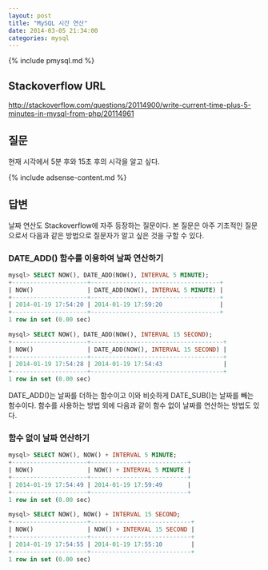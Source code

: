 ```yaml
---
layout: post
title: "MySQL 시간 연산"
date: 2014-03-05 21:34:00
categories: mysql
---
```


{% include pmysql.md %}

## Stackoverflow URL

http://stackoverflow.com/questions/20114900/write-current-time-plus-5-minutes-in-mysql-from-php/20114961

## 질문

현재 시각에서 5분 후와 15초 후의 시각을 알고 싶다.

{% include adsense-content.md %}

## 답변

날짜 연산도 Stackoverflow에 자주 등장하는 질문이다. 본 질문은 아주 기초적인 질문으로서 다음과 같은 방법으로 질문자가 알고 싶은 것을 구할 수 있다.

### DATE_ADD() 함수를 이용하여 날짜 연산하기

```sql
mysql> SELECT NOW(), DATE_ADD(NOW(), INTERVAL 5 MINUTE);
+---------------------+------------------------------------+
| NOW()               | DATE_ADD(NOW(), INTERVAL 5 MINUTE) |
+---------------------+------------------------------------+
| 2014-01-19 17:54:20 | 2014-01-19 17:59:20                |
+---------------------+------------------------------------+
1 row in set (0.00 sec)
 
mysql> SELECT NOW(), DATE_ADD(NOW(), INTERVAL 15 SECOND);
+---------------------+-------------------------------------+
| NOW()               | DATE_ADD(NOW(), INTERVAL 15 SECOND) |
+---------------------+-------------------------------------+
| 2014-01-19 17:54:28 | 2014-01-19 17:54:43                 |
+---------------------+-------------------------------------+
1 row in set (0.00 sec)
```

DATE_ADD()는 날짜를 더하는 함수이고 이와 비슷하게 DATE_SUB()는 날짜를 빼는 함수이다. 함수를 사용하는 방법 외에 다음과 같이 함수 없이 날짜를 연산하는 방법도 있다.

### 함수 없이 날짜 연산하기

```sql
mysql> SELECT NOW(), NOW() + INTERVAL 5 MINUTE;
+---------------------+---------------------------+
| NOW()               | NOW() + INTERVAL 5 MINUTE |
+---------------------+---------------------------+
| 2014-01-19 17:54:49 | 2014-01-19 17:59:49       |
+---------------------+---------------------------+
1 row in set (0.00 sec)
 
mysql> SELECT NOW(), NOW() + INTERVAL 15 SECOND;
+---------------------+----------------------------+
| NOW()               | NOW() + INTERVAL 15 SECOND |
+---------------------+----------------------------+
| 2014-01-19 17:54:55 | 2014-01-19 17:55:10        |
+---------------------+----------------------------+
1 row in set (0.00 sec)
```
